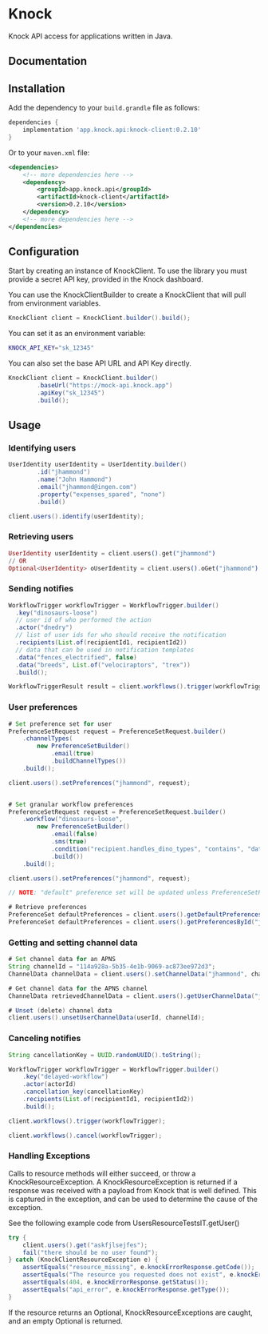 # Knock

Knock API access for applications written in Java.

## Documentation

## Installation

Add the dependency to your `build.grandle` file as follows:

```groovy
dependencies {
    implementation 'app.knock.api:knock-client:0.2.10'
}
```

Or to your `maven.xml` file:

```xml
<dependencies>
    <!-- more dependencies here -->
    <dependency>
        <groupId>app.knock.api</groupId>
        <artifactId>knock-client</artifactId>
        <version>0.2.10</version>
    </dependency>
    <!-- more dependencies here -->
</dependencies>
```

## Configuration

Start by creating an instance of KnockClient.
To use the library you must provide a secret API key, provided in the Knock dashboard.

You can use the KnockClientBuilder to create a KnockClient that will pull from
environment variables.

```java
KnockClient client = KnockClient.builder().build();
```

You can set it as an environment variable:

```bash
KNOCK_API_KEY="sk_12345"
```

You can also set the base API URL and API Key directly.

```java
KnockClient client = KnockClient.builder()
        .baseUrl("https://mock-api.knock.app")
        .apiKey("sk_12345")
        .build();
```

## Usage

### Identifying users

```java
UserIdentity userIdentity = UserIdentity.builder()
        .id("jhammond")
        .name("John Hammond")
        .email("jhammond@ingen.com")
        .property("expenses_spared", "none")
        .build()

client.users().identify(userIdentity);
```

### Retrieving users

```elixir
UserIdentity userIdentity = client.users().get("jhammond")
// OR
Optional<UserIdentity> oUserIdentity = client.users().oGet("jhammond")
```

### Sending notifies

```java
WorkflowTrigger workflowTrigger = WorkflowTrigger.builder()
  .key("dinosaurs-loose")
  // user id of who performed the action
  .actor("dnedry")
  // list of user ids for who should receive the notification
  .recipients(List.of(recipientId1, recipientId2))
  // data that can be used in notification templates
  .data("fences_electrified", false)
  .data("breeds", List.of("velociraptors", "trex"))
  .build();

WorkflowTriggerResult result = client.workflows().trigger(workflowTrigger);
```

### User preferences

```java
# Set preference set for user
PreferenceSetRequest request = PreferenceSetRequest.builder()
    .channelTypes(
        new PreferenceSetBuilder()
            .email(true)
            .buildChannelTypes())
    .build();

client.users().setPreferences("jhammond", request);


# Set granular workflow preferences
PreferenceSetRequest request = PreferenceSetRequest.builder()
    .workflow("dinosaurs-loose",
        new PreferenceSetBuilder()
            .email(false)
            .sms(true)
            .condition("recipient.handles_dino_types", "contains", "data.dino_type")
            .build())
    .build();

client.users().setPreferences("jhammond", request);

// NOTE: "default" preference set will be updated unless PreferenceSetRequest.id is provided.

# Retrieve preferences
PreferenceSet defaultPreferences = client.users().getDefaultPreferences("jhammond");
PreferenceSet defaultPreferences = client.users().getPreferencesById("jhammond", "other-preference-set");
```

### Getting and setting channel data

```java
# Set channel data for an APNS
String channelId = "114a928a-5b35-4e1b-9069-ac873ee972d3";
ChannelData channelData = client.users().setChannelData("jhammond", channelId, Map.of("tokens", List.of("some-token")));

# Get channel data for the APNS channel
ChannelData retrievedChannelData = client.users().getUserChannelData("jhammond", channelId)

# Unset (delete) channel data
client.users().unsetUserChannelData(userId, channelId);
```

### Canceling notifies

```java
String cancellationKey = UUID.randomUUID().toString();

WorkflowTrigger workflowTrigger = WorkflowTrigger.builder()
    .key("delayed-workflow")
    .actor(actorId)
    .cancellation_key(cancellationKey)
    .recipients(List.of(recipientId1, recipientId2))
    .build();

client.workflows().trigger(workflowTrigger);

client.workflows().cancel(workflowTrigger);
```

### Handling Exceptions

Calls to resource methods will either succeed, or throw a KnockResourceException. A KnockResourceException
is returned if a response was received with a payload from Knock that is well defined. This is captured in the
exception, and can be used to determine the cause of the exception.

See the following example code from UsersResourceTestsIT.getUser()

```java
try {
    client.users().get("askfjlsejfes");
    fail("there should be no user found");
} catch (KnockClientResourceException e) {
    assertEquals("resource_missing", e.knockErrorResponse.getCode());
    assertEquals("The resource you requested does not exist", e.knockErrorResponse.getMessage());
    assertEquals(404, e.knockErrorResponse.getStatus());
    assertEquals("api_error", e.knockErrorResponse.getType());
}
```

If the resource returns an Optional, KnockResourceExceptions are caught, and an empty Optional is returned.
